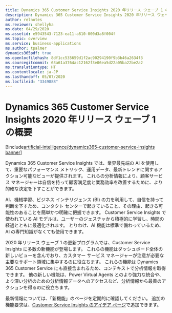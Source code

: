 ```yaml
---
title: Dynamics 365 Customer Service Insights 2020 年リリース ウェーブ 1 の概要
description: Dynamics 365 Customer Service Insights 2020 年リリース ウェーブ 1 の概要
author: relnotes
ms.reviewer: shellyha
ms.date: 04/29/2020
ms.assetid: e5943543-7123-ea11-a810-000d3a8f004f
ms.topic: overview
ms.service: business-applications
ms.author: tpalmer
dynamics365pdf: true
ms.openlocfilehash: 8df1cc535659d1f2ac90294190f9b3b46a2634f3
ms.sourcegitcommit: 63a61a3764ac12162f3e06ea5d22a05ba22be2a2
ms.translationtype: HT
ms.contentlocale: ja-JP
ms.lasthandoff: 05/07/2020
ms.locfileid: "3349888"
---
```

# <a name="overview-of-dynamics-365-customer-service-insights-2020-release-wave-1"></a>Dynamics 365 Customer Service Insights 2020 年リリース ウェーブ 1 の概要
[!include[artificial-intelligence/dynamics365-customer-service-insights banner](../includes/artificial-intelligence/dynamics365-customer-service-insights.md)]

<!--overview start-->
Dynamics 365 Customer Service Insights では、業界最先端の AI を使用して、重要なパフォーマンス メトリック、運用データ、最新トレンドに関するアクション可能なビューが提供されます。 これらの分析情報により、顧客サービス マネージャーは自信を持って顧客満足度と業務効率を改善するために、より的確な決定を下すことができます。 

AI、機械学習、ビジネス インテリジェンス (BI) の力を利用して、自信を持って判断を下すため、コンタクト センターで起きていること、その理由、起きる可能性のあることを簡単かつ明確に把握できます。 Customer Service Insights で使われている AI モデルは、ユーザーのジェスチャから積極的に学習し、時間の経過とともに最適化されます。 とりわけ、AI 機能は標準で備わっているため、AI の専門知識がなくても使用できます。

2020 年リリース ウェーブ 1 の更新プログラムでは、Customer Service Insights に多数の新機能が登場します。 これらの機能はダッシュボード全体の新しいビューを含んでおり、カスタマー サービス マネージャーが注意が必要な主要なサポート領域に集中するのに役立ちます。 これらの機能は Dynamics 365 Customer Service にも直接含まれるため、コンテキストで分析情報を取得できます。 他の新しい機能は、Power Virtual Agents とのより強力な統合や、より深い分析のための分析情報データへのアクセスなど、分析情報から最善のアクションを得るのに役立ちます。

最新情報については、「新機能」のページを定期的に確認してください。 追加の機能要求は、[Customer Service Insights のアイデア ページ](https://aka.ms/csiideas)で追加できます。
<!--overview end-->